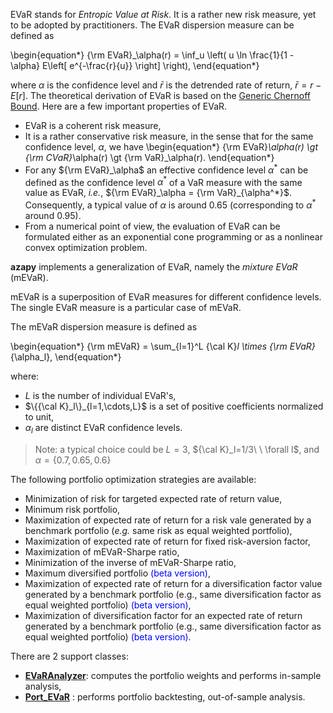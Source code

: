 EVaR stands for *Entropic Value at Risk*. It is a rather new risk
measure, yet to be adopted by practitioners.
The EVaR dispersion measure can be defined as

\begin{equation*}
	{\rm EVaR}_\alpha(r) = \inf_u \left( u \ln \frac{1}{1 - \alpha}
	E\left[ e^{-\frac{r}{u}} \right] \right),
\end{equation*}

where $\alpha$ is the confidence level and
$\bar r$ is the detrended rate of return, ${\bar r} = r - E[r]$.
The theoretical derivation of EVaR is based on the
[Generic Chernoff Bound](https://en.wikipedia.org/wiki/Chernoff_bound).
Here are a few important properties of EVaR.

* EVaR is a coherent risk measure,
* It is a rather conservative risk measure, in the sense that
	for the same confidence level, $\alpha$, we have
\begin{equation*}
	{\rm EVaR}_\alpha(r) \gt
	{\rm CVaR}_\alpha(r) \gt
	{\rm VaR}_\alpha(r).
\end{equation*}
* For any ${\rm EVaR}_\alpha$ an effective confidence level $\alpha^*$
  can be defined
  as the confidence level $\alpha^*$ of a VaR measure with the same
	value as EVaR, *i.e.*, ${\rm EVaR}_\alpha = {\rm VaR}_{\alpha^*}$.
	Consequently, a typical value of $\alpha$ is around $0.65$ (corresponding
	to $\alpha^*$ around $0.95$).
* From a numerical point of view, the evaluation of EVaR can be formulated
  either as an exponential cone programming or as a nonlinear convex
	optimization problem.

**azapy** implements a generalization of EVaR,
namely the *mixture EVaR* (mEVaR).

mEVaR is a superposition of EVaR
measures for different confidence levels. The single EVaR measure is a
particular case of mEVaR.

The mEVaR dispersion measure is defined as

\begin{equation*}
	{\rm mEVaR} = \sum_{l=1}^L {\cal K}_l \times {\rm EVaR}_{\alpha_l},
\end{equation*}

where:

* $L$ is the number of individual EVaR's,
* $\{{\cal K}_l\}_{l=1,\cdots,L}$ is a set of positive coefficients normalized to unit,
* $\alpha_l$ are distinct EVaR confidence levels.

> Note: a typical choice could be $L=3$, ${\cal K}_l=1/3\ \ \forall l$,
and $\alpha=\{0.7, 0.65, 0.6\}$

The following portfolio optimization strategies are available:

* Minimization of risk for targeted expected rate of return value,
* Minimum risk portfolio,
* Maximization of expected rate of return for a risk vale generated by a
benchmark portfolio (*e.g.* same risk as equal weighted portfolio),
* Maximization of expected rate of return for fixed risk-aversion factor,
* Maximization of mEVaR-Sharpe ratio,
* Minimization of the inverse of mEVaR-Sharpe ratio,
* Maximum diversified portfolio <span style="color:blue">(beta version)</span>,
* Maximization of expected rate of return for a diversification factor value
generated by a benchmark portfolio (e.g., same diversification factor as
equal weighted portfolio) <span style="color:blue">(beta version)</span>,
* Maximization of diversification factor for an expected rate of return
generated by a benchmark portfolio (e.g., same diversification factor as
equal weighted portfolio) <span style="color:blue">(beta version)</span>.


There are 2 support classes:

* [**EVaRAnalyzer**](azapy.Analyzers.EVaRAnalyzer.EVaRAnalyzer):
computes the portfolio weights and performs in-sample analysis,
* [**Port_EVaR**](azapy.PortOpt.Port_EVaR.Port_EVaR) :
performs portfolio backtesting, out-of-sample analysis.
